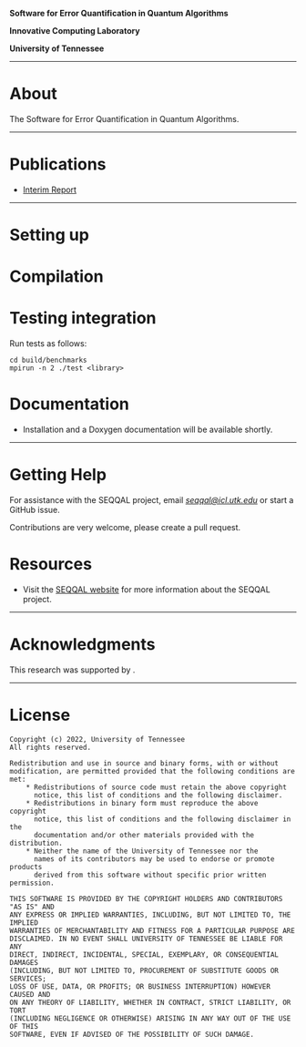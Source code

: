 <!-- ![FBI_banner](https://bitbucket.org/aayala32/logos/raw/de08df3c3bfd9d595587bf840f31afcb45d6019c/fiber.png) -->

**Software for Error Quantification in Quantum Algorithms**

**Innovative Computing Laboratory**

**University of Tennessee**



* * *

About
=====

The Software for Error Quantification in Quantum Algorithms.

* * *

Publications
============

* [Interim Report](http://www.icl.utk.edu/publications/interim-report-sequal)


* * *

Setting up
==========



Compilation
===========



Testing integration
===================

Run tests as follows:
~~~
cd build/benchmarks
mpirun -n 2 ./test <library>
~~~

Documentation
=============

* Installation and a Doxygen documentation will be available shortly.

* * *

Getting Help
============

For assistance with the SEQQAL project, email *seqqal@icl.utk.edu* or start a GitHub issue. 

Contributions are very welcome, please create a pull request.

Resources
=========


* Visit the [SEQQAL website](http://icl.utk.edu/seqqal/) for more information about the SEQQAL project.


* * *

Acknowledgments
===============

This research was supported by .

* * *

License
=======

    Copyright (c) 2022, University of Tennessee
    All rights reserved.

    Redistribution and use in source and binary forms, with or without
    modification, are permitted provided that the following conditions are met:
        * Redistributions of source code must retain the above copyright
          notice, this list of conditions and the following disclaimer.
        * Redistributions in binary form must reproduce the above copyright
          notice, this list of conditions and the following disclaimer in the
          documentation and/or other materials provided with the distribution.
        * Neither the name of the University of Tennessee nor the
          names of its contributors may be used to endorse or promote products
          derived from this software without specific prior written permission.

    THIS SOFTWARE IS PROVIDED BY THE COPYRIGHT HOLDERS AND CONTRIBUTORS "AS IS" AND
    ANY EXPRESS OR IMPLIED WARRANTIES, INCLUDING, BUT NOT LIMITED TO, THE IMPLIED
    WARRANTIES OF MERCHANTABILITY AND FITNESS FOR A PARTICULAR PURPOSE ARE
    DISCLAIMED. IN NO EVENT SHALL UNIVERSITY OF TENNESSEE BE LIABLE FOR ANY
    DIRECT, INDIRECT, INCIDENTAL, SPECIAL, EXEMPLARY, OR CONSEQUENTIAL DAMAGES
    (INCLUDING, BUT NOT LIMITED TO, PROCUREMENT OF SUBSTITUTE GOODS OR SERVICES;
    LOSS OF USE, DATA, OR PROFITS; OR BUSINESS INTERRUPTION) HOWEVER CAUSED AND
    ON ANY THEORY OF LIABILITY, WHETHER IN CONTRACT, STRICT LIABILITY, OR TORT
    (INCLUDING NEGLIGENCE OR OTHERWISE) ARISING IN ANY WAY OUT OF THE USE OF THIS
    SOFTWARE, EVEN IF ADVISED OF THE POSSIBILITY OF SUCH DAMAGE.
